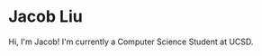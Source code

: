 <div class="row" markdown="1">
<div class="col-md-8" markdown="1">
<div class="mx-auto">
<!-- <div style ="text-align: center" markdown = "1"> -->

# Jacob Liu 

Hi, I'm Jacob! I'm currently a Computer Science Student at UCSD. 

</div>
</div>
</div>
